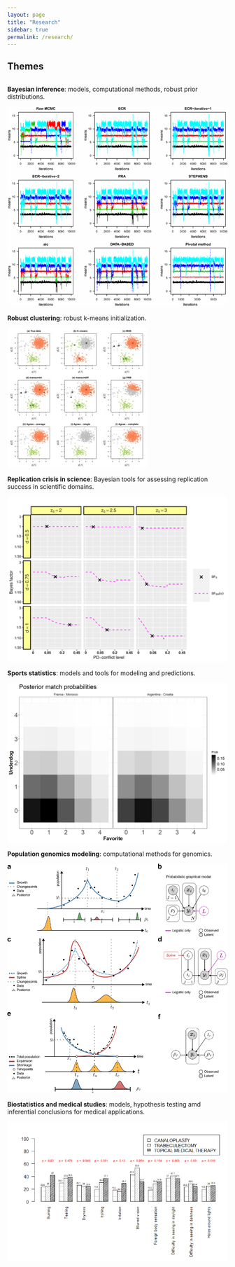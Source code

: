 ```yaml
---
layout: page
title: "Research"
sidebar: true
permalink: /research/
---
```


## Themes 

<div class="two-columns">
  <div class="column">
     <p>
     <strong>Bayesian inference</strong>: models, computational methods, robust prior distributions.
    </p>
<img src="/ls.png" alt="bayesian" class="image-uniform">
  </div>
  <div class="column">
    <p>
     <strong>Robust clustering</strong>: robust k-means initialization.
    </p>
   <img src="/cl.jpg" alt="clustering" class="image-uniform">
  </div>
</div>



<div class="two-columns">
  <div class="column">
     <p>
     <strong>Replication crisis in science</strong>: Bayesian tools for assessing replication success in scientific domains.
    </p>
 <img src="/rs.png" alt="replication" class="image-uniform">
  </div>
<div class="column">
  <p>
   <strong>Sports statistics</strong>: models and tools for modeling and predictions.
   </p>
   <img src="/football.png" alt="football" class="image-uniform">
  </div>
</div>


<div class="two-columns">
  <div class="column">
     <p>
     <strong>Population genomics modeling</strong>: computational methods for genomics.
    </p>
<img src="/bipod.png" alt="bipod" class="image-uniform">
  </div>
<div class="column">
    <p>
     <strong>Biostatistics and medical studies</strong>: models, hypothesis testing amd inferential conclusions for medical applications.
    </p>
  <img src="/barplot.png" alt="barplot" class="image-uniform">
  </div>
</div>


